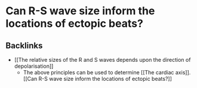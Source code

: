 # Can R-S wave size inform the locations of ectopic beats?

## Backlinks
* [[The relative sizes of the R and S waves depends upon the direction of depolarisation]]
	* The above principles can be used to determine [[The cardiac axis]]. [[Can R-S wave size inform the locations of ectopic beats?]]

<!-- {BearID:86D2C398-8345-4AE5-857D-287FD208467C-33765-000312B673E34D61} -->
